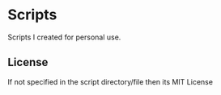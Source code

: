 # Scripts

Scripts I created for personal use.

## License

If not specified in the script directory/file then its MIT License
